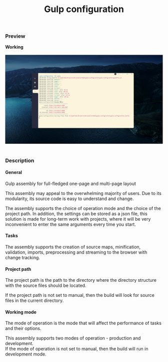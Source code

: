 <h1 align="center">Gulp configuration</h1> <br>

### Preview

**Working** <br><br>
![Something went wrong. Image not loaded](https://github.com/xlebpushek/gulp-configuration/blob/main/assets/preview/working.png) <br><br>

### Description

#### General

Gulp assembly for full-fledged one-page and multi-page layout

This assembly may appeal to the overwhelming majority of users. Due to its modularity, its source code is easy to understand and change.

The assembly supports the choice of operation mode and the choice of the project path. In addition, the settings can be stored as a json file, this solution is made for long-term work with projects, where it will be very inconvenient to enter the same arguments every time you start.

#### Tasks

The assembly supports the creation of source maps, minification, validation, imports, preprocessing and streaming to the browser with change tracking. <br>

#### Project path

The project path is the path to the directory where the directory structure with the source files should be located.

If the project path is not set to manual, then the build will look for source files in the current directory.

#### Working mode

The mode of operation is the mode that will affect the performance of tasks and their options.

This assembly supports two modes of operation - production and development. <br>
If the mode of operation is not set to manual, then the build will run in development mode.